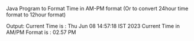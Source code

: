 Java Program to Format Time in AM-PM format
(Or to convert 24hour time format to 12hour format)

Output:
Current Time is : Thu Jun 08 14:57:18 IST 2023
Current Time in AM/PM Format is : 02.57 PM